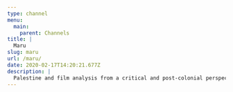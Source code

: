```yaml
---
type: channel
menu:
  main:
    parent: Channels
title: |
  Maru
slug: maru
url: /maru/
date: 2020-02-17T14:20:21.677Z
description: |
  Palestine and film analysis from a critical and post-colonial perspective.
---
```

